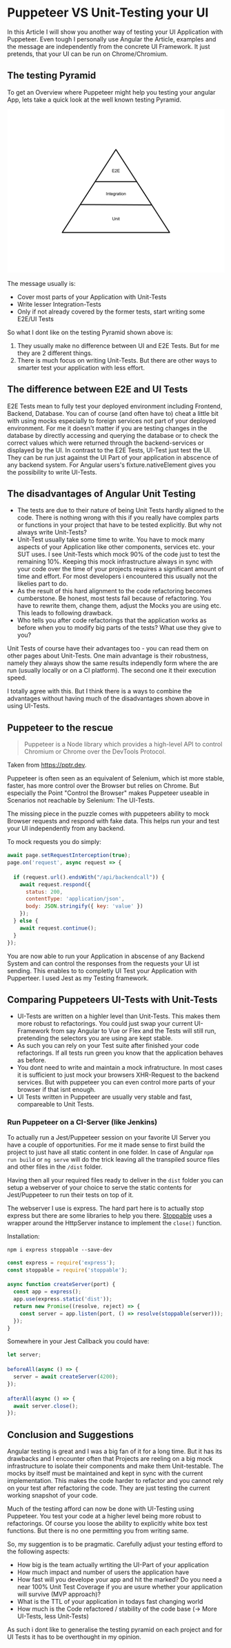 # Puppeteer VS Unit-Testing your UI

In this Article I will show you another way of testing your UI Application with Puppeteer.
Even tough I personally use Angular the Article, examples and the message are independently from the concrete UI Framework.
It just pretends, that your UI can be run on Chrome/Chromium.

## The testing Pyramid

To get an Overview where Puppeteer might help you testing your angular App, lets take a quick look
at the well known testing Pyramid.

![Testing Pyramid](512px-Testing_Pyramid.svg.png)

The message usually is:
* Cover most parts of your Application with Unit-Tests
* Write lesser Integration-Tests
* Only if not already covered by the former tests, start writing some E2E/UI Tests

So what I dont like on the testing Pyramid shown above is:
1. They usually make no difference between UI and E2E Tests. But for me they are 2 different things.
2. There is much focus on writing Unit-Tests. But there are other ways to smarter test your application with less effort.

## The difference between E2E and UI Tests
E2E Tests mean to fully test your deployed environment including Frontend, Backend, Database. You can of course (and often have to) cheat a little bit with using mocks
especially to foreign services not part of your deployed environment.
For me it doesn't matter if you are testing changes in the database by directly accessing and querying the database or to check the correct values which were returned through the backend-services or displayed by the UI.
In contrast to the E2E Tests, UI-Test just test the UI. They can be run just against the UI Part of your application in abscence of any backend system.
For Angular users's fixture.nativeElement gives you the possibility to write UI-Tests. 

## The disadvantages of Angular Unit Testing
* The tests are due to their nature of being Unit Tests hardly aligned to the code. There is nothing wrong with this if you really have complex parts or functions in your project that have to be tested explicitly.
  But why not always write Unit-Tests?
* Unit-Test usually take some time to write. You have to mock many aspects of your Application like other components, services etc. your SUT uses. I see Unit-Tests which mock 90% of the code just to test the remaining 10%.
  Keeping this mock infrastructure always in sync with your code over the time of your projects requires a significant amount of time and effort. For most developers i encountered this usually not the likelies part to do.
* As the result of this hard alignment to the code refactoring becomes cumberstone. Be honest, most tests fail because of refactoring. You have to rewrite them, change them, adjust the Mocks you are using etc. This leads to following drawback.
* Who tells you after code refactorings that the application works as before when you to modify big parts of the tests? What use they give to you?

Unit Tests of course have their advantages too - you can read them on other pages about Unit-Tests. One main advantage is their robustness, namely they always show the same
results independly form where the are run (usually locally or on a CI platform). The second one it their execution speed.

I totally agree with this. But I think there is a ways to combine the advantages without having much of the disadvantages shown above in using UI-Tests.

## Puppeteer to the rescue

> Puppeteer is a Node library which provides a high-level API to control Chromium or Chrome over the DevTools Protocol.

Taken from https://pptr.dev.

Puppeteer is often seen as an equivalent of Selenium, which ist more stable, faster, has more control over the Browser but relies on Chrome.
But especially the Point "Control the Browser" makes Puppeteer useable in Scenarios not reachable by Selenium: The UI-Tests.

The missing piece in the puzzle comes with puppeteers ability to mock Browser requests and respond with fake data.
This helps run your and test your UI independently from any backend.

To mock requests you do simply:

```javascript
await page.setRequestInterception(true);
page.on('request', async request => {

  if (request.url().endsWith("/api/backendcall")) {
    await request.respond({
      status: 200,
      contentType: 'application/json',
      body: JSON.stringify({ key: 'value' })
    });
  } else {
    await request.continue();
  }
});
```

You are now able to run your Application in abscense of any Backend System and can control the responses from the requests your UI ist sending.
This enables to to completly UI Test your Application with Pupperteer. I used Jest as my Testing framework.

## Comparing Puppeteers UI-Tests with Unit-Tests
* UI-Tests are written on a highler level than Unit-Tests. This makes them more robust to refactorings. You could just swap your current UI-Framework from
  say Angular to Vue or Flex and the Tests will still run, pretending the selectors you are using are kept stable.
* As such you can rely on your Test suite after finished your code refactorings. If all tests run green you know that the application behaves as before.
* You dont need to write and maintain a mock infratructure. In most cases it is sufficient to just mock your browsers XHR-Request to the backend services. But with puppeteer you can even control more parts of your browser if that isnt enough.
* UI Tests written in Puppeteer are usually very stable and fast, compareable to Unit Tests.


### Run Puppeteer on a CI-Server (like Jenkins)

To actually run a Jest/Puppeteer session on your favorite UI Server you have a couple of opportunities.
For me it made sense to first build the project to just have all static content in one folder. In case of Angular `npm run build` or `ng serve` will do the trick leaving all the transpiled source files and other files in the `/dist` folder.

Having then all your required files ready to deliver in the `dist` folder you can setup a webserver of your choice
to serve the static contents for Jest/Puppeteer to run their tests on top of it.

The webserver I use is express. The hard part here is to actually stop express but there are some libraries to help you there. [Stoppable](https://www.npmjs.com/package/stoppable) uses a wrapper around the HttpServer instance to implement the `close()` function.

Installation:

```
npm i express stoppable --save-dev
```

```javascript
const express = require('express');
const stoppable = require('stoppable');

async function createServer(port) {
  const app = express();
  app.use(express.static('dist'));
  return new Promise((resolve, reject) => {
    const server = app.listen(port, () => resolve(stoppable(server)));
  });
}
```

Somewhere in your Jest Callback you could have:

```javascript
let server;

beforeAll(async () => {
  server = await createServer(4200);
});

afterAll(async () => {
  await server.close();
});
```


## Conclusion and Suggestions
Angular testing is great and I was a big fan of it for a long time. But it has its drawbacks and I encounter often that
Projects are reeling on a big mock infrastructure to isolate their components and make them Unit-testable. The mocks by itself must be maintained and kept in sync with the current implementation.
This makes the code harder to refactor and you cannot rely on your test after refactoring the code. They are just testing the current working snapshot of your code.

Much of the testing afford can now be done with UI-Testing using Puppeteer. You test your code at a higher level being more robust to refactorings.
Of course you loose the ability to explicitly white box test functions. But there is no one permitting you from writing same.

So, my suggention is to be pragmatic. Carefully adjust your testing efford to the following aspects:
  * How big is the team actually wrtiting the UI-Part of your application
  * How much impact and number of users the application have
  * How fast will you develope your app and hit the marked? Do you need a near 100% Unit Test Coverage if you are usure whether your application will survive (MVP approach)?
  * What is the TTL of your application in todays fast changing world
  * How much is the Code refactored / stability of the code base (-> More UI-Tests, less Unit-Tests)

As such i dont like to generalise the testing pyramid on each project and for UI Tests it has to be overthought in my opinion.
